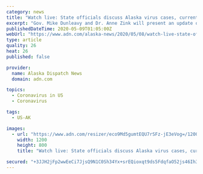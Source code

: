 ```yaml
---
category: news
title: "Watch live: State officials discuss Alaska virus cases, current phase of reopening and federal aid"
excerpt: "Gov. Mike Dunleavy and Dr. Anne Zink will present an update on the illness caused by the new coronavirus in Alaska."
publishedDateTime: 2020-05-09T01:05:00Z
webUrl: "https://www.adn.com/alaska-news/2020/05/08/watch-live-state-officials-discuss-alaska-virus-cases-current-phase-of-reopening-and-federal-aid/"
type: article
quality: 26
heat: 26
published: false

provider:
  name: Alaska Dispatch News
  domain: adn.com

topics:
  - Coronavirus in US
  - Coronavirus

tags:
  - US-AK

images:
  - url: "https://www.adn.com/resizer/eco9Md5gumtEQU7rSFz-jE3eVog=/1200x0/arc-anglerfish-arc2-prod-adn.s3.amazonaws.com/public/L2AMHW3QYJCDDPBSDSGHW55P6Y.jpg"
    width: 1200
    height: 800
    title: "Watch live: State officials discuss Alaska virus cases, current phase of reopening and federal aid"

secured: "+3JJH2jFp2wwEeCi7JjsQ9N1C0Sh34Yx+srEQioxqt9ds5FdqfaO52js46Ih32kh5l6bhgSSSkkaDPNe0trPLbG/ytadaP21d0aJe9UNTkeqy1QgZ8PfrtOTojs56XEn8qYVMkeq1/RU4wqjvPnvxJVLAgCISOMQBtaHqMaBpQ+EaVPUNt1cZ6OJDD1SNhAsQ4dy7FXj1r4A2+x8GOXs2VPRqQfRa4Nw4Bg7gS82tw0k9uJoD+3unQ+nFn8V8+CmvDlAkAswNE3ZLYHDx5el5el9idNbfUfQoEC7yUnPlf+BE90TkY6N4USmGvDsXlYw;Um9j1jBmTqdh3q9kNsX0sw=="
---
```



